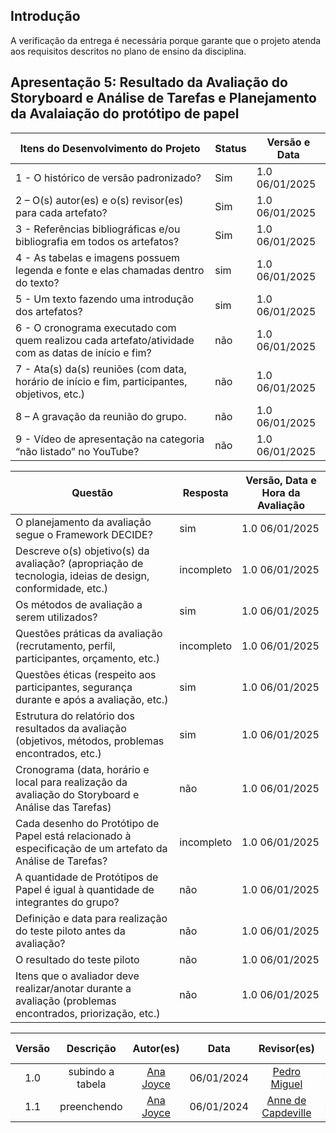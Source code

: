 ## Introdução

A verificação da entrega é necessária porque garante que o projeto atenda aos requisitos descritos no plano de ensino da disciplina.

## Apresentação 5: Resultado da Avaliação do Storyboard e Análise de Tarefas e Planejamento da Avalaiação do protótipo de papel
| Itens do Desenvolvimento do Projeto                                                                 | Status        | Versão e Data               |
| ---------------------------------------------------------------------------------------------------- | ------------- | --------------------------- |
| 1 - O histórico de versão padronizado?                                                              | Sim  |  1.0 06/01/2025  |
| 2 – O(s) autor(es) e o(s) revisor(es) para cada artefato?                                           |    Sim    |  1.0 06/01/2025   |
| 3 - Referências bibliográficas e/ou bibliografia em todos os artefatos?                            | Sim | 1.0 06/01/2025  |
| 4 - As tabelas e imagens possuem legenda e fonte e elas chamadas dentro do texto?                  | sim |  1.0 06/01/2025  |
| 5 - Um texto fazendo uma introdução dos artefatos?                                                 | sim |  1.0 06/01/2025   |
| 6 - O cronograma executado com quem realizou cada artefato/atividade com as datas de início e fim? |  não | 1.0 06/01/2025   |
| 7 - Ata(s) da(s) reuniões (com data, horário de início e fim, participantes, objetivos, etc.)      | não | 1.0 06/01/2025   |
| 8 – A gravação da reunião do grupo.                                                                | não |  1.0 06/01/2025  |
| 9 - Vídeo de apresentação na categoria “não listado” no YouTube?                                   | não |  1.0 06/01/2025  |


| Questão                                                                                                        | Resposta     | Versão, Data e Hora da Avaliação |
| -------------------------------------------------------------------------------------------------------------- | ------------ | --------------------------------- |
| O planejamento da avaliação segue o Framework DECIDE?                                                          |  sim |  1.0 06/01/2025     |
| Descreve o(s) objetivo(s) da avaliação? (apropriação de tecnologia, ideias de design, conformidade, etc.)      | incompleto |   1.0 06/01/2025       |
| Os métodos de avaliação a serem utilizados?                                                                    | sim |   1.0 06/01/2025          |
| Questões práticas da avaliação (recrutamento, perfil, participantes, orçamento, etc.)                          | incompleto | 1.0 06/01/2025    |
| Questões éticas (respeito aos participantes, segurança durante e após a avaliação, etc.)                       |  sim | 1.0 06/01/2025 |
| Estrutura do relatório dos resultados da avaliação (objetivos, métodos, problemas encontrados, etc.)           | sim |  1.0 06/01/2025   |
| Cronograma (data, horário e local para realização da avaliação do Storyboard e Análise das Tarefas)            | não |  1.0 06/01/2025  |
| Cada desenho do Protótipo de Papel está relacionado à especificação de um artefato da Análise de Tarefas?     | incompleto |    1.0 06/01/2025 |
| A quantidade de Protótipos de Papel é igual à quantidade de integrantes do grupo?                                      | não |       1.0 06/01/2025        |
| Definição e data para realização do teste piloto antes da avaliação?                                           | não |  1.0 06/01/2025  |
| O resultado do teste piloto                                                                                    | não |   1.0 06/01/2025  |
| Itens que o avaliador deve realizar/anotar durante a avaliação (problemas encontrados, priorização, etc.)      | não |   1.0 06/01/2025    |

| Versão |                 Descrição                 |                     Autor(es)                     |    Data    |                     Revisor(es)                     | Data de revisão |
| :----: | :--------------------------------------: | :-----------------------------------------------: | :--------: | :-------------------------------------------------: | :-------------: |
|  1.0   |            subindo a tabela           | [Ana Joyce](https://github.com/anajoyceamorim)     | 06/01/2024 | [Pedro Miguel](https://github.com/pedroMADBR)        |  06/01/2024    |
|  1.1   |            preenchendo           | [Ana Joyce](https://github.com/anajoyceamorim)     | 06/01/2024 | [Anne de Capdeville](https://github.com/nanecapde)        |  06/01/2024    |
